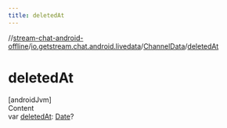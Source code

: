 ```yaml
---
title: deletedAt
---
```

//[stream-chat-android-offline](../../../index.md)/[io.getstream.chat.android.livedata](../index.md)/[ChannelData](index.md)/[deletedAt](deletedAt.md)



# deletedAt  
[androidJvm]  
Content  
var [deletedAt](deletedAt.md): [Date](https://developer.android.com/reference/kotlin/java/util/Date.html)?  



